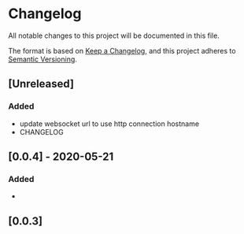 # Changelog
All notable changes to this project will be documented in this file.

The format is based on [Keep a Changelog](https://keepachangelog.com/en/1.0.0/),
and this project adheres to [Semantic Versioning](https://semver.org/spec/v2.0.0.html).

## [Unreleased]

### Added
- update websocket url to use http connection hostname
- CHANGELOG

## [0.0.4] - 2020-05-21
### Added
- 

## [0.0.3]
